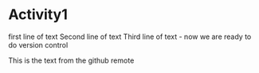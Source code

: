 # Activity1
first line of text
Second line of text
Third line of text - now we are ready to do version control

This is the text from the github remote

